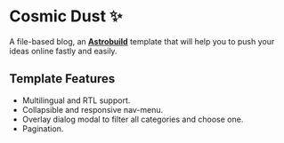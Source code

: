 # Cosmic Dust :sparkles:

A file-based blog, an <a href="https://astro.build/">**Astrobuild**</a> template that will help you to push your ideas online fastly and easily.

## Template Features
- Multilingual and RTL support.
- Collapsible and responsive nav-menu.
- Overlay dialog modal to filter all categories and choose one.
- Pagination.
